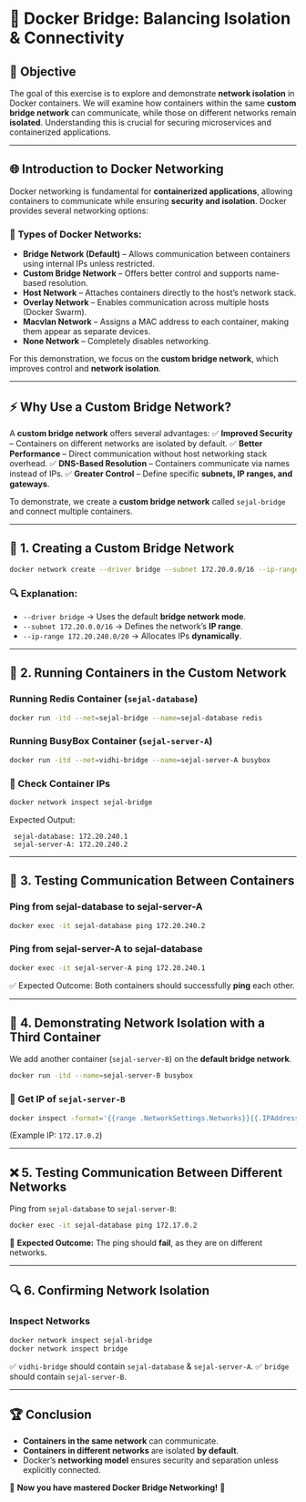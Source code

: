 # 🚀 Docker Bridge: Balancing Isolation & Connectivity

## 📌 Objective
The goal of this exercise is to explore and demonstrate **network isolation** in Docker containers. We will examine how containers within the same **custom bridge network** can communicate, while those on different networks remain **isolated**. Understanding this is crucial for securing microservices and containerized applications.  

---

## 🌐 Introduction to Docker Networking
Docker networking is fundamental for **containerized applications**, allowing containers to communicate while ensuring **security and isolation**. Docker provides several networking options:

### 🔹 Types of Docker Networks:
- **Bridge Network (Default)** – Allows communication between containers using internal IPs unless restricted.
- **Custom Bridge Network** – Offers better control and supports name-based resolution.
- **Host Network** – Attaches containers directly to the host’s network stack.
- **Overlay Network** – Enables communication across multiple hosts (Docker Swarm).
- **Macvlan Network** – Assigns a MAC address to each container, making them appear as separate devices.
- **None Network** – Completely disables networking.

For this demonstration, we focus on the **custom bridge network**, which improves control and **network isolation**.

---

## ⚡ Why Use a Custom Bridge Network?
A **custom bridge network** offers several advantages:
✅ **Improved Security** – Containers on different networks are isolated by default.
✅ **Better Performance** – Direct communication without host networking stack overhead.
✅ **DNS-Based Resolution** – Containers communicate via names instead of IPs.
✅ **Greater Control** – Define specific **subnets, IP ranges, and gateways**.

To demonstrate, we create a **custom bridge network** called `sejal-bridge` and connect multiple containers.

---

## 🔧 1. Creating a Custom Bridge Network
```bash
docker network create --driver bridge --subnet 172.20.0.0/16 --ip-range 172.20.240.0/20 sejal-bridge
```
### 🔍 Explanation:
- `--driver bridge` → Uses the default **bridge network mode**.
- `--subnet 172.20.0.0/16` → Defines the network’s **IP range**.
- `--ip-range 172.20.240.0/20` → Allocates IPs **dynamically**.

---

## 🚀 2. Running Containers in the Custom Network
### Running **Redis Container** (`sejal-database`)
```bash
docker run -itd --net=sejal-bridge --name=sejal-database redis
```
### Running **BusyBox Container** (`sejal-server-A`)
```bash
docker run -itd --net=vidhi-bridge --name=sejal-server-A busybox
```

### 📌 Check Container IPs
```bash
docker network inspect sejal-bridge
```
Expected Output:
```
 sejal-database: 172.20.240.1
 sejal-server-A: 172.20.240.2
```

---

## 📔 3. Testing Communication Between Containers
### Ping from **sejal-database** to **sejal-server-A**
```bash
docker exec -it sejal-database ping 172.20.240.2
```
### Ping from **sejal-server-A** to **sejal-database**
```bash
docker exec -it sejal-server-A ping 172.20.240.1
```
✅ Expected Outcome: Both containers should successfully **ping** each other.

---

## 🚧 4. Demonstrating Network Isolation with a Third Container
We add another container (`sejal-server-B`) on the **default bridge network**.
```bash
docker run -itd --name=sejal-server-B busybox
```
### 📌 Get IP of `sejal-server-B`
```bash
docker inspect -format='{{range .NetworkSettings.Networks}}{{.IPAddress}}{{end}}' sejal-server-B
```
(Example IP: `172.17.0.2`)

---

## ❌ 5. Testing Communication Between Different Networks
Ping from `sejal-database` to `sejal-server-B`:
```bash
docker exec -it sejal-database ping 172.17.0.2
```
🚨 **Expected Outcome:** The ping should **fail**, as they are on different networks.

---

## 🔍 6. Confirming Network Isolation
### Inspect Networks
```bash
docker network inspect sejal-bridge
docker network inspect bridge
```
✅ `vidhi-bridge` should contain `sejal-database` & `sejal-server-A`.
✅ `bridge` should contain `sejal-server-B`.

---

## 🏆 Conclusion
- **Containers in the same network** can communicate.
- **Containers in different networks** are isolated **by default**.
- Docker’s **networking model** ensures security and separation unless explicitly connected.

🚀 **Now you have mastered Docker Bridge Networking!** 🎯

